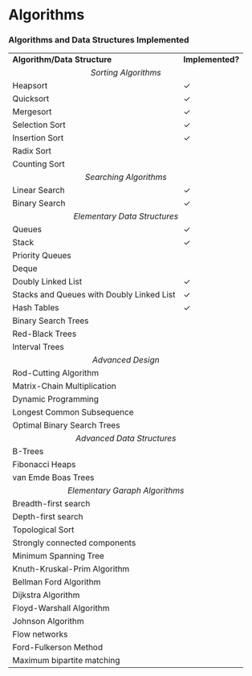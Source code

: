 # Algorithms
### Algorithms and Data Structures Implemented

<table>
    <tr>
        <td><b>Algorithm/Data Structure</b></td>
        <td><b>Implemented?</b></td>
    </tr>
    <tr>
        <td colspan="2" align="center"><i>Sorting Algorithms</i></td>
    </tr>
    <tr>
        <td>Heapsort</td>
        <td>✓</td>
    </tr>
    <tr>
        <td>Quicksort</td>
        <td>✓</td>
    </tr>
    <tr>
        <td>Mergesort</td>
        <td>✓</td>
    </tr>
    <tr>
        <td>Selection Sort</td>
        <td>✓</td>
    </tr>
    <tr>
        <td>Insertion Sort</td>
        <td>✓</td>
    </tr>
    <tr>
        <td>Radix Sort</td>
        <td>&nbsp;</td>
    </tr>
    <tr>
        <td>Counting Sort</td>
        <td>&nbsp;</td>
    </tr>
    <tr>
        <td colspan="2" align="center"><i>Searching Algorithms</i></td>
    </tr>
    <tr>
        <td>Linear Search</td>
        <td>✓</td>
    </tr>
    <tr>
        <td>Binary Search</td>
        <td>✓</td>
    </tr>
    <tr>
        <td colspan="2" align="center"><i>Elementary Data Structures</i></td>
    </tr>
    <tr>
        <td>Queues</td>
        <td>✓</td>
    </tr>
    <tr>
        <td>Stack</td>
        <td>✓</td>
    </tr>
    <tr>
        <td>Priority Queues</td>
        <td>&nbsp;</td>
    </tr>
    <tr>
        <td>Deque</td>
        <td>&nbsp;</td>
    </tr>
    <tr>
        <td>Doubly Linked List</td>
        <td>✓</td>
    </tr>
    <tr>
        <td>Stacks and Queues with Doubly Linked List</td>
        <td>✓</td>
    </tr>
    <tr>
        <td>Hash Tables</td>
        <td>✓</td>
    </tr>
    <tr>
        <td>Binary Search Trees</td>
        <td>&nbsp;</td>
    </tr>
    <tr>
        <td>Red-Black Trees</td>
        <td>&nbsp;</td>
    </tr>
    <tr>
        <td>Interval Trees</td>
        <td>&nbsp;</td>
    </tr>
    <tr>
        <td colspan="2" align="center"><i>Advanced Design</i></td>
    </tr>
    <tr>
        <td>Rod-Cutting Algorithm</td>
        <td>&nbsp;</td>
    </tr>
    <tr>
        <td>Matrix-Chain Multiplication</td>
        <td>&nbsp;</td>
    </tr>
    <tr>
        <td>Dynamic Programming</td>
        <td>&nbsp;</td>
    </tr>
    <tr>
        <td>Longest Common Subsequence</td>
        <td>&nbsp;</td>
    </tr>
    <tr>
        <td>Optimal Binary Search Trees</td>
        <td>&nbsp;</td>
    </tr>
    <tr>
        <td colspan="2" align="center"><i>Advanced Data Structures</i></td>
    </tr>
    <tr>
        <td>B-Trees</td>
        <td>&nbsp;</td>
    </tr>
    <tr>
        <td>Fibonacci Heaps</td>
        <td>&nbsp;</td>
    </tr>
    <tr>
        <td>van Emde Boas Trees</td>
        <td>&nbsp;</td>
    </tr>
    <tr>
        <td colspan="2" align="center"><i>Elementary Garaph Algorithms</i></td>
    </tr>
    <tr>
        <td>Breadth-first search</td>
        <td>&nbsp;</td>
    </tr>
    <tr>
        <td>Depth-first search</td>
        <td>&nbsp;</td>
    </tr>
    <tr>
        <td>Topological Sort</td>
        <td>&nbsp;</td>
    </tr>
    <tr>
        <td>Strongly connected components</td>
        <td>&nbsp;</td>
    </tr>
    <tr>
        <td>Minimum Spanning Tree</td>
        <td>&nbsp;</td>
    </tr>
    <tr>
        <td>Knuth-Kruskal-Prim Algorithm</td>
        <td>&nbsp;</td>
    </tr>
    <tr>
        <td>Bellman Ford Algorithm</td>
        <td>&nbsp;</td>
    </tr>
    <tr>
        <td>Dijkstra Algorithm</td>
        <td>&nbsp;</td>
    </tr>
    <tr>
        <td>Floyd-Warshall Algorithm</td>
        <td>&nbsp;</td>
    </tr>
    <tr>
        <td>Johnson Algorithm</td>
        <td>&nbsp;</td>
    </tr>
    <tr>
        <td>Flow networks</td>
        <td>&nbsp;</td>
    </tr>
    <tr>
        <td>Ford-Fulkerson Method</td>
        <td>&nbsp;</td>
    </tr>
    <tr>
        <td>Maximum bipartite matching</td>
        <td>&nbsp;</td>
    </tr>
</table>